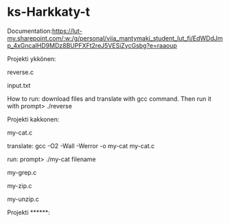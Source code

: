 # ks-Harkkaty-t

Documentation:https://lut-my.sharepoint.com/:w:/g/personal/viia_mantymaki_student_lut_fi/EdWDdJmp_4xGncaIHD9MDz8BUPFXFt2reJ5VESiZycGsbg?e=raaoup

Projekti ykkönen:

reverse.c

input.txt

How to run:
download files and translate with gcc command.
Then run it with prompt> ./reverse

Projekti kakkonen:

my-cat.c

translate: gcc -O2 -Wall -Werror -o my-cat my-cat.c

run: prompt> ./my-cat filename

my-grep.c

my-zip.c

my-unzip.c

Projekti ******:
